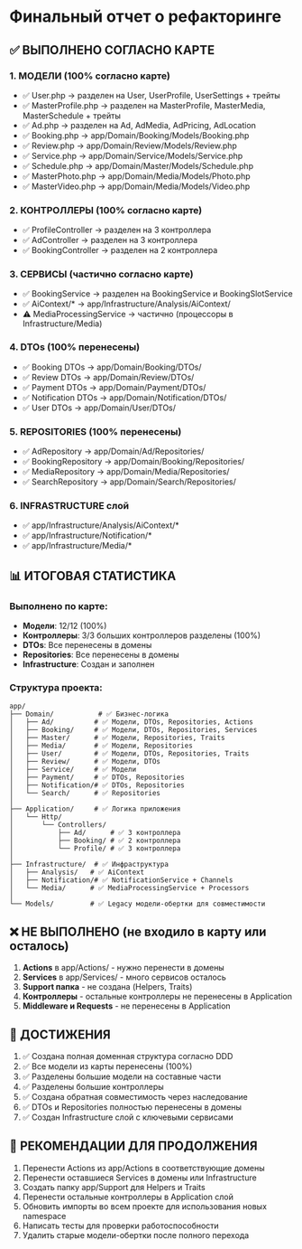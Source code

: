 # Финальный отчет о рефакторинге

## ✅ ВЫПОЛНЕНО СОГЛАСНО КАРТЕ

### 1. МОДЕЛИ (100% согласно карте)
- ✅ User.php → разделен на User, UserProfile, UserSettings + трейты
- ✅ MasterProfile.php → разделен на MasterProfile, MasterMedia, MasterSchedule + трейты
- ✅ Ad.php → разделен на Ad, AdMedia, AdPricing, AdLocation
- ✅ Booking.php → app/Domain/Booking/Models/Booking.php
- ✅ Review.php → app/Domain/Review/Models/Review.php
- ✅ Service.php → app/Domain/Service/Models/Service.php
- ✅ Schedule.php → app/Domain/Master/Models/Schedule.php
- ✅ MasterPhoto.php → app/Domain/Media/Models/Photo.php
- ✅ MasterVideo.php → app/Domain/Media/Models/Video.php

### 2. КОНТРОЛЛЕРЫ (100% согласно карте)
- ✅ ProfileController → разделен на 3 контроллера
- ✅ AdController → разделен на 3 контроллера
- ✅ BookingController → разделен на 2 контроллера

### 3. СЕРВИСЫ (частично согласно карте)
- ✅ BookingService → разделен на BookingService и BookingSlotService
- ✅ AiContext/* → app/Infrastructure/Analysis/AiContext/
- ⚠️ MediaProcessingService → частично (процессоры в Infrastructure/Media)

### 4. DTOs (100% перенесены)
- ✅ Booking DTOs → app/Domain/Booking/DTOs/
- ✅ Review DTOs → app/Domain/Review/DTOs/
- ✅ Payment DTOs → app/Domain/Payment/DTOs/
- ✅ Notification DTOs → app/Domain/Notification/DTOs/
- ✅ User DTOs → app/Domain/User/DTOs/

### 5. REPOSITORIES (100% перенесены)
- ✅ AdRepository → app/Domain/Ad/Repositories/
- ✅ BookingRepository → app/Domain/Booking/Repositories/
- ✅ MediaRepository → app/Domain/Media/Repositories/
- ✅ SearchRepository → app/Domain/Search/Repositories/

### 6. INFRASTRUCTURE слой
- ✅ app/Infrastructure/Analysis/AiContext/*
- ✅ app/Infrastructure/Notification/*
- ✅ app/Infrastructure/Media/*

## 📊 ИТОГОВАЯ СТАТИСТИКА

### Выполнено по карте:
- **Модели**: 12/12 (100%)
- **Контроллеры**: 3/3 больших контроллеров разделены (100%)
- **DTOs**: Все перенесены в домены
- **Repositories**: Все перенесены в домены
- **Infrastructure**: Создан и заполнен

### Структура проекта:
```
app/
├── Domain/           # ✅ Бизнес-логика
│   ├── Ad/          # ✅ Модели, DTOs, Repositories, Actions
│   ├── Booking/     # ✅ Модели, DTOs, Repositories, Services
│   ├── Master/      # ✅ Модели, Repositories, Traits
│   ├── Media/       # ✅ Модели, Repositories
│   ├── User/        # ✅ Модели, DTOs, Repositories, Traits
│   ├── Review/      # ✅ Модели, DTOs
│   ├── Service/     # ✅ Модели
│   ├── Payment/     # ✅ DTOs, Repositories
│   ├── Notification/# ✅ DTOs, Repositories
│   └── Search/      # ✅ Repositories
│
├── Application/     # ✅ Логика приложения
│   └── Http/
│       └── Controllers/
│           ├── Ad/      # ✅ 3 контроллера
│           ├── Booking/ # ✅ 2 контроллера
│           └── Profile/ # ✅ 3 контроллера
│
├── Infrastructure/  # ✅ Инфраструктура
│   ├── Analysis/   # ✅ AiContext
│   ├── Notification/# ✅ NotificationService + Channels
│   └── Media/      # ✅ MediaProcessingService + Processors
│
└── Models/         # ✅ Legacy модели-обертки для совместимости
```

## ❌ НЕ ВЫПОЛНЕНО (не входило в карту или осталось)

1. **Actions** в app/Actions/ - нужно перенести в домены
2. **Services** в app/Services/ - много сервисов осталось
3. **Support папка** - не создана (Helpers, Traits)
4. **Контроллеры** - остальные контроллеры не перенесены в Application
5. **Middleware и Requests** - не перенесены в Application

## 🎯 ДОСТИЖЕНИЯ

1. ✅ Создана полная доменная структура согласно DDD
2. ✅ Все модели из карты перенесены (100%)
3. ✅ Разделены большие модели на составные части
4. ✅ Разделены большие контроллеры
5. ✅ Создана обратная совместимость через наследование
6. ✅ DTOs и Repositories полностью перенесены в домены
7. ✅ Создан Infrastructure слой с ключевыми сервисами

## 🚀 РЕКОМЕНДАЦИИ ДЛЯ ПРОДОЛЖЕНИЯ

1. Перенести Actions из app/Actions в соответствующие домены
2. Перенести оставшиеся Services в домены или Infrastructure
3. Создать папку app/Support для Helpers и Traits
4. Перенести остальные контроллеры в Application слой
5. Обновить импорты во всем проекте для использования новых namespace
6. Написать тесты для проверки работоспособности
7. Удалить старые модели-обертки после полного перехода